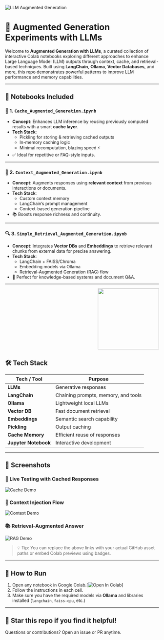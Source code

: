 ![LLM Augmented Generation](https://marcabraham.com/wp-content/uploads/2024/03/raga-retrieval-augmented-generation-and-actions.png?w=1024)

# 🚀 Augmented Generation Experiments with LLMs

Welcome to **Augmented Generation with LLMs**, a curated collection of interactive Colab notebooks exploring different approaches to enhance Large Language Model (LLM) outputs through context, cache, and retrieval-based techniques. Built using **LangChain**, **Ollama**, **Vector Databases**, and more, this repo demonstrates powerful patterns to improve LLM performance and memory capabilities.

---

## 🧠 Notebooks Included

### 📌 1. `Cache_Augmented_Generation.ipynb`
- **Concept**: Enhances LLM inference by reusing previously computed results with a smart **cache layer**.
- **Tech Stack**:
  - Pickling for storing & retrieving cached outputs
  - In-memory caching logic
  - Minimal recomputation, blazing speed ⚡
- ✅ Ideal for repetitive or FAQ-style inputs.

---

### 🧩 2. `Context_Augmented_Generation.ipynb`
- **Concept**: Augments responses using **relevant context** from previous interactions or documents.
- **Tech Stack**:
  - Custom context memory
  - LangChain’s prompt management
  - Context-based generation pipeline
- 📚 Boosts response richness and continuity.


---

### 🔍 3. `Simple_Retrieval_Augmented_Generation.ipynb`
- **Concept**: Integrates **Vector DBs** and **Embeddings** to retrieve relevant chunks from external data for precise answering.
- **Tech Stack**:
  - LangChain + FAISS/Chroma
  - Embedding models via Ollama
  - Retrieval-Augmented Generation (RAG) flow
- 🔎 Perfect for knowledge-based systems and document Q&A.

---


<p align="right">
  <img src="https://crosslabcollab.wordpress.com/wp-content/uploads/2014/03/tumblr_n2mbj6nw821qkjjfoo1_400.gif" width="200"/>
</p>


## 🛠️ Tech Stack

| Tech / Tool        | Purpose |
|--------------------|---------|
| **LLMs**           | Generative responses |
| **LangChain**      | Chaining prompts, memory, and tools |
| **Ollama**         | Lightweight local LLMs |
| **Vector DB**      | Fast document retrieval |
| **Embeddings**     | Semantic search capability |
| **Pickling**       | Output caching |
| **Cache Memory**   | Efficient reuse of responses |
| **Jupyter Notebook** | Interactive development |

---

## 📸 Screenshots

### 🧪 Live Testing with Cached Responses
![Cache Demo](https://github.com/yourusername/yourrepo/blob/main/assets/cache_demo.gif)

### 🔗 Context Injection Flow
![Context Demo](https://github.com/yourusername/yourrepo/blob/main/assets/context_demo.gif)

### 📚 Retrieval-Augmented Answer
![RAG Demo](https://github.com/yourusername/yourrepo/blob/main/assets/rag_demo.gif)

> 💡 Tip: You can replace the above links with your actual GitHub asset paths or embed Colab previews using badges.

---

## 🧭 How to Run

1. Open any notebook in Google Colab.[![Open In Colab](https://colab.research.google.com/assets/colab-badge.svg)]
2. Follow the instructions in each cell.
3. Make sure you have the required models via **Ollama** and libraries installed (`langchain`, `faiss-cpu`, etc.)

---

## 🌟 Star this repo if you find it helpful!

Questions or contributions? Open an issue or PR anytime.

